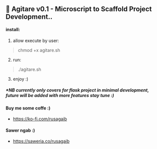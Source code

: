 ## 🥣 Agitare v0.1 - Microscript to Scaffold Project Development..

#### install:
  1. allow execute by user:
  > chmod +x agitare.sh

  2. run:
  > ./agitare.sh

  3. enjoy :)

##### *NB currently only covers for flask project in minimal development, future will be added with more features stay tune :) 

#### Buy me some coffe :)
  * https://ko-fi.com/rusagaib

#### Sawer ngab :)
  * https://saweria.co/rusagaib
